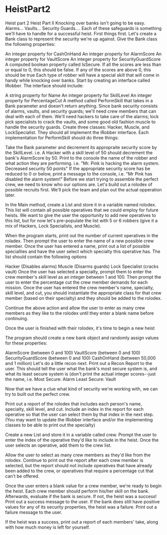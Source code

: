 # HeistPart2
Heist part 2
Heist Part II
Knocking over banks isn't going to be easy. Alarms... Vaults... Security Guards.... Each of these safeguards is something we'll have to handle for a successful heist. First things first. Let's create a Bank class to represent the security we're up against. Give the Bank class the following properties:

An integer property for CashOnHand
An integer property for AlarmScore
An integer property for VaultScore
An integer property for SecurityGuardScore
A computed boolean property called IsSecure. If all the scores are less than or equal to 0, this should be false. If any of the scores are above 0, this should be true
Each type of robber will have a special skill that will come in handy while knocking over banks. Start by creating an interface called IRobber. The interface should include:

A string property for Name
An integer property for SkillLevel
An integer property for PercentageCut
A method called PerformSkill that takes in a Bank parameter and doesn't return anything.
Since bank security consists of alarms, vaults, and security guards; we'll need crew members that can deal with each of them. We'll need hackers to take care of the alarms; lock pick specialists to crack the vaults, and some good old fashion muscle to handle the security guards. Create three classes: Hacker, Muscle, and LockSpecialist. They should all implement the IRobber interface. Each implementation for PerformSkill should do three things:

Take the Bank parameter and decrement its appropraite security score by the SkillLevel. i.e. A Hacker with a skill level of 50 should decrement the bank's AlarmScore by 50.
Print to the console the name of the robber and what action they are performing. i.e. "Mr. Pink is hacking the alarm system. Decreased security 50 points"
If the appropriate security score has be reduced to 0 or below, print a message to the console, i.e. "Mr Pink has disabled the alarm system!"
Before we start trying to assemble the perfect crew, we need to know who our options are. Let's build out a rolodex of possible recruits first. We'll pick the team and plan out the actual opperation later.

In the Main method, create a List<IRobber> and store it in a variable named rolodex. This list will contain all possible operatives that we could employ for future heists. We want to give the user the opportunity to add new operatives to this list, but for now let's pre-populate the list with 5 or 6 robbers (give it a mix of Hackers, Lock Specialists, and Muscle).

When the program starts, print out the number of current operatives in the roladex. Then prompt the user to enter the name of a new possible crew member. Once the user has entered a name, print out a list of possible specialties and have the user select which specialty this operative has. The list should contain the following options

Hacker (Disables alarms)
Muscle (Disarms guards)
Lock Specialist (cracks vault)
Once the user has selected a specialty, prompt them to enter the crew member's skill level as an integer between 1 and 100. Then prompt the user to enter the percentage cut the crew member demands for each mission. Once the user has entered the crew member's name, specialty, skill level, and cut, you should instantiate the appropriate class for that crew member (based on their specialty) and they should be added to the rolodex.

Continue the above action and allow the user to enter as many crew members as they like to the rolodex until they enter a blank name before continuing.

Once the user is finished with their rolodex, it's time to begin a new heist

The program should create a new bank object and randomly assign values for these properties:

AlarmScore (between 0 and 100)
VaultScore (between 0 and 100)
SecurityGuardScore (between 0 and 100)
CashOnHand (between 50,000 and 1 million)
Let's do a little recon next. Print out a Recon Report to the user. This should tell the user what the bank's most secure system is, and what its least secure system is (don't print the actual integer scores--just the name, i.e. Most Secure: Alarm Least Secure: Vault

Now that we have a clue what kind of security we're working with, we can try to built out the perfect crew.

Print out a report of the rolodex that includes each person's name, specialty, skill level, and cut. Include an index in the report for each operative so that the user can select them by that index in the next step. (You may want to update the IRobber interface and/or the implementing classes to be able to print out the specialty)

Create a new List<IRobber> and store it in a variable called crew. Prompt the user to enter the index of the operative they'd like to include in the heist. Once the user selects an operative, add them to the crew list.

Allow the user to select as many crew members as they'd like from the rolodex. Continue to print out the report after each crew member is selected, but the report should not include operatives that have already been added to the crew, or operatives that require a percentage cut that can't be offered.

Once the user enters a blank value for a crew member, we're ready to begin the heist. Each crew member should perform his/her skill on the bank. Afterwards, evaluate if the bank is secure. If not, the heist was a success! Print out a success message to the user. If the bank does still have positive values for any of its security properties, the heist was a failure. Print out a failure message to the user.

If the heist was a success, print out a report of each members' take, along with how much money is left for yourself.
